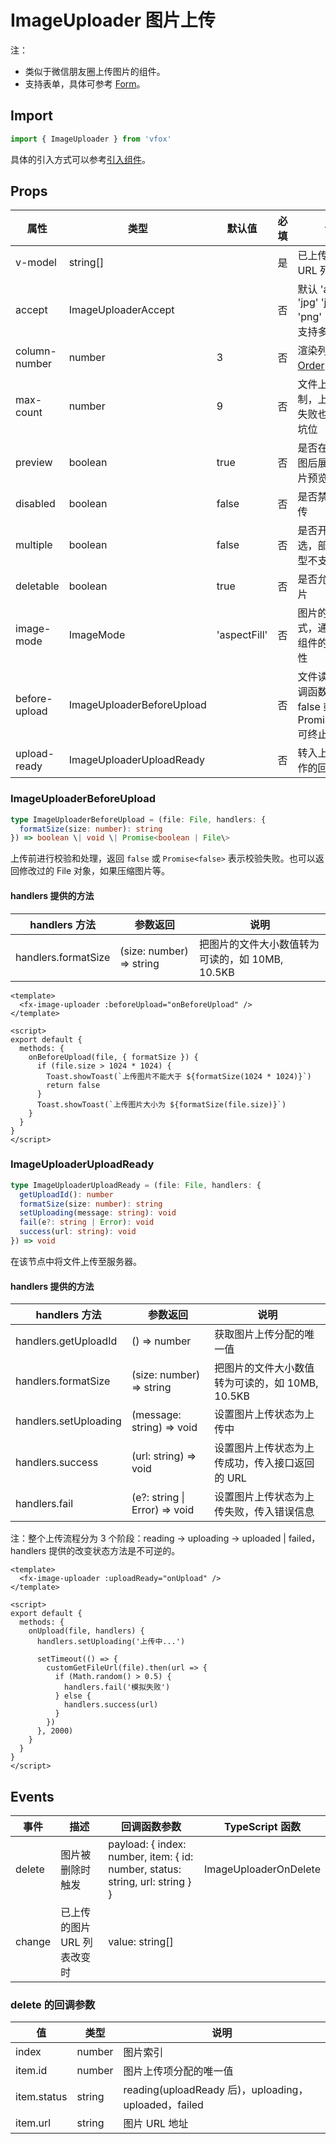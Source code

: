 # ImageUploader 图片上传

注：

- 类似于微信朋友圈上传图片的组件。
- 支持表单，具体可参考 [Form](./Form.md)。

## Import

```JavaScript
import { ImageUploader } from 'vfox'
```

具体的引入方式可以参考[引入组件](../guide/import.md)。

## Props

| 属性          | 类型                      | 默认值       | 必填 | 说明                                                               |
| ------------- | ------------------------- | ------------ | ---- | ------------------------------------------------------------------ |
| v-model       | string[]                  |              | 是   | 已上传的图片 URL 列表                                              |
| accept        | ImageUploaderAccept       |              | 否   | 默认 'all', 可选 'jpg' 'jpeg' 'png' 'webp'，支持多个数组           |
| column-number | number                    | 3            | 否   | 渲染列数，同 [Order](./Order.md) 组件                              |
| max-count     | number                    | 9            | 否   | 文件上传数量限制，上传中/上传失败也会占一个坑位                    |
| preview       | boolean                   | true         | 否   | 是否在点击缩略图后展示全屏图片预览                                 |
| disabled      | boolean                   | false        | 否   | 是否禁用文件上传                                                   |
| multiple      | boolean                   | false        | 否   | 是否开启图片多选，部分安卓机型不支持                               |
| deletable     | boolean                   | true         | 否   | 是否允许删除图片                                                   |
| image-mode    | ImageMode                 | 'aspectFill' | 否   | 图片的填充模式，通 [Image](./Image.md) 组件的 mode 属性            |
| before-upload | ImageUploaderBeforeUpload |              | 否   | 文件读取前的回调函数，返回 false 或 Promise<false\> 可终止文件上传 |
| upload-ready  | ImageUploaderUploadReady  |              | 否   | 转入上传文件操作的回调函数                                         |

### ImageUploaderBeforeUpload

```TypeScript
type ImageUploaderBeforeUpload = (file: File, handlers: {
  formatSize(size: number): string
}) => boolean \| void \| Promise<boolean | File\>
```

上传前进行校验和处理，返回 `false` 或 `Promise<false>` 表示校验失败。也可以返回修改过的 File 对象，如果压缩图片等。

#### handlers 提供的方法

| handlers 方法       | 参数返回                 | 说明                                            |
| ------------------- | ------------------------ | ----------------------------------------------- |
| handlers.formatSize | (size: number) => string | 把图片的文件大小数值转为可读的，如 10MB, 10.5KB |

```Vue
<template>
  <fx-image-uploader :beforeUpload="onBeforeUpload" />
</template>

<script>
export default {
  methods: {
    onBeforeUpload(file, { formatSize }) {
      if (file.size > 1024 * 1024) {
        Toast.showToast(`上传图片不能大于 ${formatSize(1024 * 1024)}`)
        return false
      }
      Toast.showToast(`上传图片大小为 ${formatSize(file.size)}`)
    }
  }
}
</script>
```

### ImageUploaderUploadReady

```TypeScript
type ImageUploaderUploadReady = (file: File, handlers: {
  getUploadId(): number
  formatSize(size: number): string
  setUploading(message: string): void
  fail(e?: string | Error): void
  success(url: string): void
}) => void
```

在该节点中将文件上传至服务器。

#### handlers 提供的方法

| handlers 方法         | 参数返回                      | 说明                                            |
| --------------------- | ----------------------------- | ----------------------------------------------- |
| handlers.getUploadId  | () => number                  | 获取图片上传分配的唯一值                        |
| handlers.formatSize   | (size: number) => string      | 把图片的文件大小数值转为可读的，如 10MB, 10.5KB |
| handlers.setUploading | (message: string) => void     | 设置图片上传状态为上传中                        |
| handlers.success      | (url: string) => void         | 设置图片上传状态为上传成功，传入接口返回的 URL  |
| handlers.fail         | (e?: string \| Error) => void | 设置图片上传状态为上传失败，传入错误信息        |

注：整个上传流程分为 3 个阶段：reading -> uploading -> uploaded | failed，handlers 提供的改变状态方法是不可逆的。

```Vue
<template>
  <fx-image-uploader :uploadReady="onUpload" />
</template>

<script>
export default {
  methods: {
    onUpload(file, handlers) {
      handlers.setUploading('上传中...')

      setTimeout(() => {
        customGetFileUrl(file).then(url => {
          if (Math.random() > 0.5) {
            handlers.fail('模拟失败')
          } else {
            handlers.success(url)
          }
        })
      }, 2000)
    }
  }
}
</script>
```

## Events

| 事件   | 描述                        | 回调函数参数                                                                  | TypeScript 函数       |
| ------ | --------------------------- | ----------------------------------------------------------------------------- | --------------------- |
| delete | 图片被删除时触发            | payload: { index: number, item: { id: number, status: string, url: string } } | ImageUploaderOnDelete |
| change | 已上传的图片 URL 列表改变时 | value: string[]                                                               |                       |

### delete 的回调参数

| 值          | 类型   | 说明                                                 |
| ----------- | ------ | ---------------------------------------------------- |
| index       | number | 图片索引                                             |
| item.id     | number | 图片上传项分配的唯一值                               |
| item.status | string | reading(uploadReady 后)，uploading，uploaded，failed |
| item.url    | string | 图片 URL 地址                                        |
